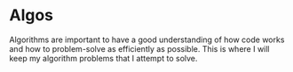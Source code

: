 # Algos
Algorithms are important to have a good understanding of how code works and how to problem-solve as efficiently as possible.
This is where I will keep my algorithm problems that I attempt to solve.
